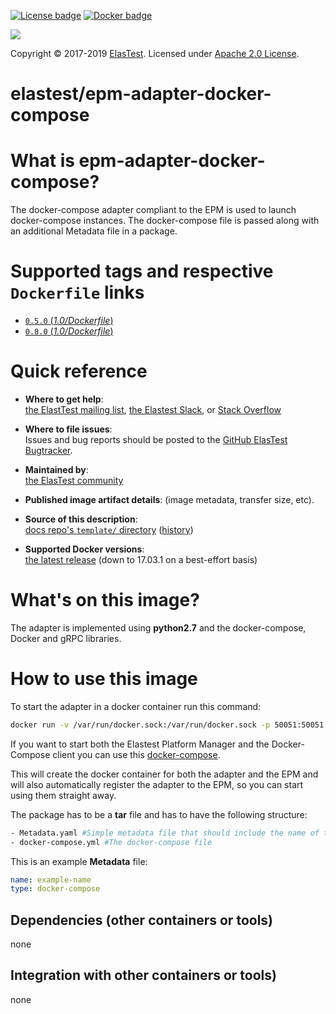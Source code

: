 [![License badge](https://img.shields.io/badge/license-Apache2-orange.svg)](http://www.apache.org/licenses/LICENSE-2.0)
[![Docker badge](https://img.shields.io/docker/pulls/elastest/epm-adapter-docker-compose.svg)](https://hub.docker.com/r/elastests/epm-adapter-docker-compose/)

<!-- Elastest logo -->
[![][ElasTest Logo]][ElasTest]

Copyright © 2017-2019 [ElasTest]. Licensed under [Apache 2.0 License].

elastest/epm-adapter-docker-compose
==============================

What is epm-adapter-docker-compose?
==============================

The docker-compose adapter compliant to the EPM is used to launch docker-compose instances. The docker-compose file is passed along with an additional Metadata file in a package. 

# Supported tags and respective `Dockerfile` links
-	[`0.5.0` (*1.0/Dockerfile*)](https://github.com/mpauls/epm-adapter-docker-compose/blob/0.5.0/Dockerfile)
-	[`0.8.0` (*1.0/Dockerfile*)](https://github.com/mpauls/epm-adapter-docker-compose/blob/0.8.0/Dockerfile)

# Quick reference

-	**Where to get help**:  
	[the ElastTest mailing list][ElasTest Public Mailing List], [the Elastest Slack][ElasTest Slack], or [Stack Overflow][StackOverflow]

-	**Where to file issues**:  
	Issues and bug reports should be posted to the [GitHub ElasTest Bugtracker].

-	**Maintained by**:  
	[the ElasTest community](https://github.com/elastest)

-	**Published image artifact details**:
	(image metadata, transfer size, etc).

-	**Source of this description**:  
	[docs repo's `template/` directory](https://github.com/mpauls/epm-adapter-docker-compose/blob/master/docs/Docker-epm-adapter-docker-compose.md) ([history](https://github.com//mpauls/epm-adapter-docker-compose/commits/master/docs/Docker-epm-adapter-docker-compose.md))

-	**Supported Docker versions**:  
	[the latest release](https://github.com/docker/docker/releases/latest) (down to 17.03.1 on a best-effort basis)

# What's on this image?


The adapter is implemented using **python2.7** and the docker-compose, Docker and gRPC libraries.


# How to use this image


To start the adapter in a docker container run this command:
```bash
docker run -v /var/run/docker.sock:/var/run/docker.sock -p 50051:50051 --expose 50051 -i -t epm-adapter-docker-compose
```

If you want to start both the Elastest Platform Manager and the Docker-Compose client you can use this [docker-compose](https://github.com/elastest/elastest-platform-manager/blob/master/docker-compose-epm.yml).



This will create the docker container for both the adapter and the EPM and will also automatically register the adapter to the EPM, so you can start using them straight away.


The package has to be a **tar** file and has to have the following structure:

```bash
- Metadata.yaml #Simple metadata file that should include the name of the package
- docker-compose.yml #The docker-compose file
```

This is an example **Metadata** file:
```yaml
name: example-name
type: docker-compose
```

## Dependencies (other containers or tools)


none


## Integration with other containers or tools)


none

[Apache 2.0 License]: http://www.apache.org/licenses/LICENSE-2.0
[ElasTest]: http://elastest.io/
[ElasTest Logo]: http://elastest.io/images/logos_elastest/elastest-logo-gray-small.png
[ElasTest Twitter]: https://twitter.com/elastestio
[GitHub ElasTest Group]: https://github.com/elastest
[GitHub ElasTest Bugtracker]: https://github.com/elastest/bugtracker
[ElasTest Public Mailing List]: https://groups.google.com/forum/#!forum/elastest-users
[StackOverflow]: http://stackoverflow.com/questions/tagged/elastest
[ElasTest Slack]: elastest.slack.com
